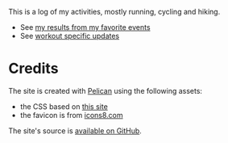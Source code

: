 This is a log of my activities, mostly running, cycling and hiking.

* See [my results from my favorite events](/pages/events/)
* See [workout specific updates](/)

# Credits

The site is created with [Pelican](https://getpelican.com) using the
following assets:

* the CSS based on [this site](http://bettermotherfuckingwebsite.com/)
* the favicon is from [icons8.com](https://icons8.com/icon/92640/heart-with-pulse)

The site's source is [available on GitHub](https://github.com/wagdav/training).
